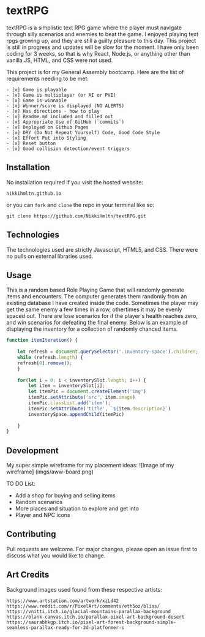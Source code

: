 # textRPG

textRPG is a simplistic text RPG game where the player must navigate through silly scenarios and enemies to beat the game. I enjoyed playing text rpgs growing up, and they are still a guilty pleasure to this day. This project is still in progress and updates will be slow for the moment. I have only been coding for 3 weeks, so that is why React, Node.js, or anything other than vanilla JS, HTML, and CSS were not used.

This project is for my General Assembly bootcamp. Here are the list of requirements needing to be met:
```
- [x] Game is playable	
- [x] Game is multiplayer (or AI or PVE)
- [x] Game is winnable	
- [x] Winner/score is displayed (NO ALERTS)	
- [x] Has directions - how to play	
- [x] Readme.md included and filled out	
- [x] Appropriate Use of GitHub (`commits`) 	
- [x] Deployed on Github Pages	
- [x] DRY (Do Not Repeat Yourself) Code, Good Code Style	
- [x] Effort Put into Styling	
- [x] Reset button	
- [x] Good collision detection/event triggers
```

## Installation

No installation required if you visit the hosted website: 

```
nikkihmltn.github.io
```
or you can `fork` and `clone` the repo in your terminal like so:

```
git clone https://github.com/NikkiHmltn/textRPG.git
```
## Technologies
The technologies used are strictly Javascript, HTML5, and CSS. There were no pulls on external libraries used. 

## Usage
This is a random based Role Playing Game that will randomly generate items and encounters. The computer generates them randomly from an existing database I have created inside the code. Sometimes the player may get the same enemy a few times in a row, othertimes it may be evenly spaced out. There are lose scenarios for if the player's health reaches zero, and win scenarios for defeating the final enemy. Below is an example of displaying the inventory for a collection of randomly chanced items. 

```javascript
function itemIteration() {
    
    let refresh = document.querySelector('.inventory-space').children;
    while (refresh.length) {
    refresh[0].remove();
    }
    
    for(let i = 0; i < inventorySlot.length; i++) {
        let item = inventorySlot[i];
        let itemPic = document.createElement('img')
        itemPic.setAttribute('src', item.image)
        itemPic.classList.add('item');
        itemPic.setAttribute('title', `${item.description}`)
        inventorySpace.appendChild(itemPic)
        
    }
}
```
## Development
My super simple wireframe for my placement ideas: 
![Image of my wireframe]
(imgs/aww-board.png)


TO DO List: 
- Add a shop for buying and selling items
- Random scenarios
- More places and situation to explore and get into
- Player and NPC icons

## Contributing
Pull requests are welcome. For major changes, please open an issue first to discuss what you would like to change. 

## Art Credits
Background images used found from these respective artists: 
```
https://www.artstation.com/artwork/xzLd42
https://www.reddit.com/r/PixelArt/comments/eth5oz/bliss/
https://vnitti.itch.io/glacial-mountains-parallax-background
https://blank-canvas.itch.io/parallax-pixel-art-background-desert
https://saurabhkgp.itch.io/pixel-art-forest-background-simple-seamless-parallax-ready-for-2d-platformer-s
```
